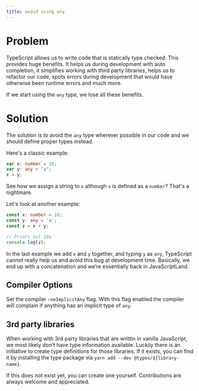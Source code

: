 ```yaml
---
title: avoid using any
---
```


# Problem

TypeScript allows us to write code that is statically type checked. This provides huge benefits. It helps us during development with auto completion, it simplifies working with third party libraries, helps us to refactor our code, spots errors during development that would have otherwise been runtime errors and much more.

If we start using the `any` type, we lose all these benefits.

# Solution

The solution is to avoid the `any` type wherever possible in our code and we should define proper types instead.

Here's a classic example:

```ts
var x: number = 10;
var y: any = "a";
x = y;
```

See how we assign a string to `x` although `x` is defined as a `number`? That's a nightmare.

Let's look at another example:

```ts
const x: number = 10;
const y: any = 'a';
const z = x + y;

// Prints out 10a
console.log(z);
```

In the last example we add `x` and `y` together, and typing `y` as `any`, TypeScript cannot really help us and avoid this bug at development time. Basically, we end up with a concatenation and we’re essentially back in JavaScriptLand.

## Compiler Options

Set the compiler `–noImplicitAny` flag. With this flag enabled the compiler will complain if anything has an implicit type of `any`.

## 3rd party libraries

When working with 3rd party libraries that are writtin in vanilla JavaScript, we most likely don't have type information available. Luckily there is an initiative to create type definitions for those libraries. If it exists, you can find it by installing the type package via `yarn add --dev @types/${library-name}`.

If this does not exist yet, you can create one yourself. Contributions are always welcome and appreciated.
